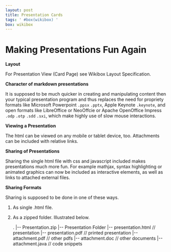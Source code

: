 ```yaml
---
layout: post
title: Presentation Cards
tags: ' #box(wikibox) '
box: wikibox
---
```


# Making Presentations Fun Again

**Layout**

For Presentation View (Card Page) see Wikibox Layout Specification.

**Character of markdown presentations**

It is supposed to be much quicker in creating and manipulating content then your typical presentation program and thus replaces the need for propriety formats like Microsoft Powerpoint `.ppsx` `.pptx`, Apple Keynote `.keynote`, and open formats like LibreOffice or NeoOffcie or Apache OpenOffice Impress `.odp` `.otp` `.sdd` `.sxi`, which make highly use of slow mouse interactions.

**Viewing a Presentation**

The html can be viewed on any mobile or tablet device, too. Attachments can be included with relative links.

**Sharing of Presentations**

Sharing the single html file with css and javascript included makes presentations much more fun. For example mathjax, syntax highlighting or animated graphics can now be included as interactive elements, as well as links to attached external files.

**Sharing Formats**

Sharing is supposed to be done in one of these ways. 
1. As single .html file.  
2. As a zipped folder. Illustrated below.  

	.
	|-- Presentation.zip
		|-- Presentation Folder
			|-- presentation.html 		// presentation
			|-- presentation.pdf 		// printed presentation
			|-- attachment.pdf 			// other pdfs
			|-- attachment.doc 			// other documents
			|-- attachment.java			// code snippets

